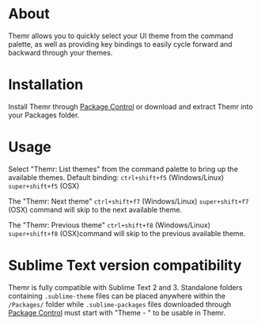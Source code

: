 # About
Themr allows you to quickly select your UI theme from the command palette, as well as providing key bindings to easily cycle forward and backward through your themes.

# Installation
Install Themr through [Package Control](http://wbond.net/sublime_packages/package_control) or download and extract Themr into your Packages folder.

# Usage
Select "Themr: List themes" from the command palette to bring up the available themes. Default binding: `ctrl+shift+f5` (Windows/Linux) `super+shift+f5` (OSX)

The "Themr: Next theme" `ctrl+shift+f7` (Windows/Linux) `super+shift+f7` (OSX) command will skip to the next available theme.

The "Themr: Previous theme" `ctrl+shift+f8` (Windows/Linux) `super+shift+f8` (OSX)command will skip to the previous available theme.

# Sublime Text version compatibility
Themr is fully compatible with Sublime Text 2 and 3. Standalone folders containing `.sublime-theme` files can be placed anywhere within the `/Packages/` folder while `.sublime-packages` files downloaded through [Package Control](http://wbond.net/sublime_packages/package_control) must start with "Theme - " to be usable in Themr.
